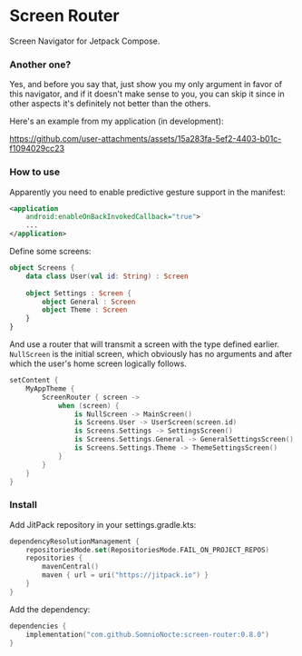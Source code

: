# Screen Router

Screen Navigator for Jetpack Compose.

### Another one?

Yes, and before you say that, just show you my only argument in favor of this navigator, and if it doesn't make sense to you, you can skip it since in other aspects it's definitely not better than the others.

Here's an example from my application (in development): 

https://github.com/user-attachments/assets/15a283fa-5ef2-4403-b01c-f1094029cc23

### How to use

Apparently you need to enable predictive gesture support in the manifest:

```xml
<application
    android:enableOnBackInvokedCallback="true">
    ...
</application>
```

Define some screens:

```kotlin
object Screens {
    data class User(val id: String) : Screen
    
    object Settings : Screen {
        object General : Screen
        object Theme : Screen
    }
}
```

And use a router that will transmit a screen with the type defined earlier.
`NullScreen` is the initial screen, which obviously has no arguments and after which the user's home screen logically follows.

```kotlin
setContent {
    MyAppTheme {
        ScreenRouter { screen ->
            when (screen) {
                is NullScreen -> MainScreen()
                is Screens.User -> UserScreen(screen.id)
                is Screens.Settings -> SettingsScreen()
                is Screens.Settings.General -> GeneralSettingsScreen()
                is Screens.Settings.Theme -> ThemeSettingsScreen()
            }
        }
    }
}
```

### Install

Add JitPack repository in your settings.gradle.kts:

```kotlin
dependencyResolutionManagement {
    repositoriesMode.set(RepositoriesMode.FAIL_ON_PROJECT_REPOS)
    repositories {
        mavenCentral()
        maven { url = uri("https://jitpack.io") }
    }
}
```

Add the dependency:

```kotlin
dependencies {
    implementation("com.github.SomnioNocte:screen-router:0.8.0")
}
```